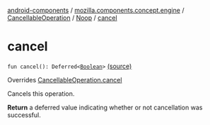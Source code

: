 [android-components](../../../index.md) / [mozilla.components.concept.engine](../../index.md) / [CancellableOperation](../index.md) / [Noop](index.md) / [cancel](./cancel.md)

# cancel

`fun cancel(): Deferred<`[`Boolean`](https://kotlinlang.org/api/latest/jvm/stdlib/kotlin/-boolean/index.html)`>` [(source)](https://github.com/mozilla-mobile/android-components/blob/master/components/concept/engine/src/main/java/mozilla/components/concept/engine/CancellableOperation.kt#L20)

Overrides [CancellableOperation.cancel](../cancel.md)

Cancels this operation.

**Return**
a deferred value indicating whether or not cancellation was successful.

